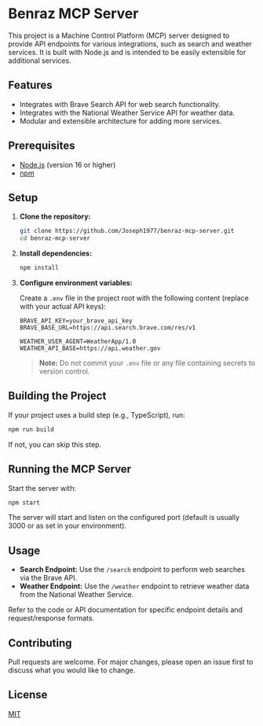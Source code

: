 # Benraz MCP Server

This project is a Machine Control Platform (MCP) server designed to provide API endpoints for various integrations, such as search and weather services. It is built with Node.js and is intended to be easily extensible for additional services.

## Features

- Integrates with Brave Search API for web search functionality.
- Integrates with the National Weather Service API for weather data.
- Modular and extensible architecture for adding more services.

## Prerequisites

- [Node.js](https://nodejs.org/) (version 16 or higher)
- [npm](https://www.npmjs.com/)

## Setup

1. **Clone the repository:**

   ```sh
   git clone https://github.com/Joseph1977/benraz-mcp-server.git
   cd benraz-mcp-server
   ```
2. **Install dependencies:**

   ```sh
   npm install
   ```
3. **Configure environment variables:**

   Create a `.env` file in the project root with the following content (replace with your actual API keys):

   ```
   BRAVE_API_KEY=your_brave_api_key
   BRAVE_BASE_URL=https://api.search.brave.com/res/v1

   WEATHER_USER_AGENT=WeatherApp/1.0
   WEATHER_API_BASE=https://api.weather.gov
   ```

   > **Note:** Do not commit your `.env` file or any file containing secrets to version control.
   >

## Building the Project

If your project uses a build step (e.g., TypeScript), run:

```sh
npm run build
```

If not, you can skip this step.

## Running the MCP Server

Start the server with:

```sh
npm start
```

The server will start and listen on the configured port (default is usually 3000 or as set in your environment).

## Usage

- **Search Endpoint:**
  Use the `/search` endpoint to perform web searches via the Brave API.
- **Weather Endpoint:**
  Use the `/weather` endpoint to retrieve weather data from the National Weather Service.

Refer to the code or API documentation for specific endpoint details and request/response formats.

## Contributing

Pull requests are welcome. For major changes, please open an issue first to discuss what you would like to change.

## License

[MIT](LICENSE)
